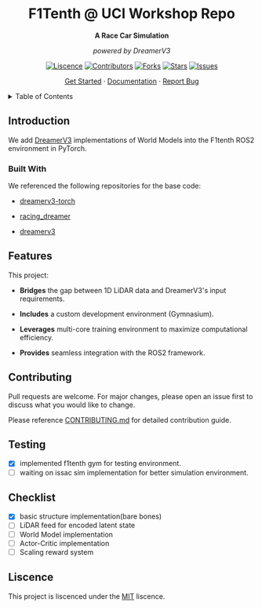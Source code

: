 <!-- Project Title and Subtitle -->

<div align="center">

# F1Tenth @ UCI Workshop Repo

**A Race Car Simulation**

*powered by DreamerV3*
</div>

<!-- Project Shields -->

<div align="center">

[![Liscence][liscence-shield]][liscence-url]
[![Contributors][contributors-shield]][issues-url]
[![Forks][forks-shield]][forks-url]
[![Stars][stars-shield]][stars-url]
[![Issues][issues-shield]][issues-url]

<a href="https://github.com/uci-f1tenth/uci_f1tenth_workshop/blob/main/CONTRIBUTING.md">Get Started</a>
&middot;
<a href="https://github.com/uci-f1tenth/UCI_race_stack/blob/main/docs/Development_Guide.pdf">Documentation</a>
&middot;
<a href="https://github.com/uci-f1tenth/uci_f1tenth_workshop/issues/new?template=issue.md">Report Bug</a>

</div>

<!-- Table of Contents -->

<details>
  <summary>Table of Contents</summary>
  <ol>
    <li>
      <a href="#introduction">Introduction</a>
      <ul>
        <li><a href="#built-with">Built With</a></li>
      </ul>
    </li>
    <li><a href="#features">Features</a></li>
    <li><a href="#contributing">Contributing</a></li>
    <li><a href="#testiing">Testing</a></li>
    <li><a href="#checklist">Checklist</a></li>
    <li><a href="#liscence">Liscence</a></li>
  </ol>
</details>

<!-- Contents -->

## Introduction

We add [DreamerV3](https://arxiv.org/abs/2301.04104) implementations of World Models into the F1tenth ROS2 environment in PyTorch.

### Built With

We referenced the following repositories for the base code:

- [dreamerv3-torch](https://github.com/NM512/dreamerv3-torch)

- [racing_dreamer](https://github.com/CPS-TUWien/racing_dreamer)

- [dreamerv3](https://github.com/danijar/dreamerv3)

## Features

This project:

- **Bridges** the gap between 1D LiDAR data and DreamerV3's input requirements.

- **Includes** a custom development environment (Gymnasium).

- **Leverages** multi-core training environment to maximize computational efficiency.

- **Provides** seamless integration with the ROS2 framework.

## Contributing

Pull requests are welcome. For major changes, please open an issue first
to discuss what you would like to change.

Please reference [CONTRIBUTING.md](CONTRIBUTING.md) for detailed contribution guide.

## Testing

- [x] implemented f1tenth gym for testing environment.
- [ ] waiting on issac sim implementation for better simulation environment.

## Checklist

- [x] basic structure implementation(bare bones)
- [ ] LiDAR feed for encoded latent state
- [ ] World Model implementation
- [ ] Actor-Critic implementation
- [ ] Scaling reward system

## Liscence

This project is liscenced under the [MIT](LISCENCE) liscence. 

<!-- Link Definitions -->

[liscence-shield]: https://img.shields.io/github/license/uci-f1tenth/UCI_race_stack?style=plastic
[liscence-url]: https://github.com/uci-f1tenth/UCI_race_stack?tab=MIT-1-ov-file
[contributors-shield]: https://img.shields.io/github/contributors/uci-f1tenth/uci_f1tenth_workshop?style=plastic
[contributors-url]: https://github.com/uci-f1tenth/uci_f1tenth_workshop/graphs/contributors
[forks-shield]: https://img.shields.io/github/forks/uci-f1tenth/uci_f1tenth_workshop?style=plastic
[forks-url]: https://github.com/uci-f1tenth/uci_f1tenth_workshop/forks
[stars-shield]: https://img.shields.io/github/stars/uci-f1tenth/uci_f1tenth_workshop?style=plastic
[stars-url]: https://github.com/uci-f1tenth/uci_f1tenth_workshop/stars
[issues-shield]: https://img.shields.io/github/issues/uci-f1tenth/uci_f1tenth_workshop?style=plastic
[issues-url]: https://github.com/uci-f1tenth/uci_f1tenth_workshop/issues
